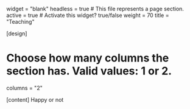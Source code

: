 widget = "blank"
headless = true  # This file represents a page section.
active = true  # Activate this widget? true/false
weight = 70
title = "Teaching"

[design]
  # Choose how many columns the section has. Valid values: 1 or 2.
  columns = "2"

[content]
Happy or not 
